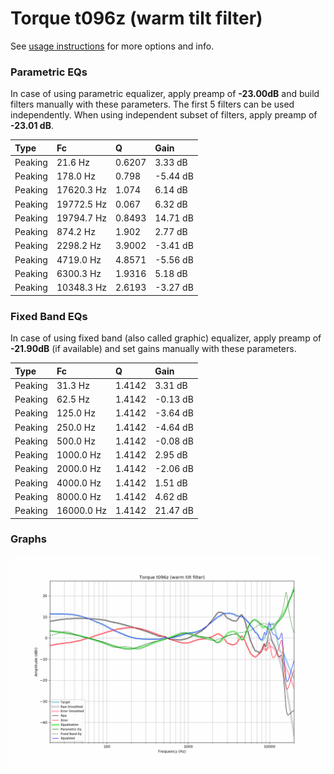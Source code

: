 # Torque t096z (warm tilt filter)
See [usage instructions](https://github.com/jaakkopasanen/AutoEq#usage) for more options and info.

### Parametric EQs
In case of using parametric equalizer, apply preamp of **-23.00dB** and build filters manually
with these parameters. The first 5 filters can be used independently.
When using independent subset of filters, apply preamp of **-23.01 dB**.

| Type    | Fc         |      Q | Gain     |
|:--------|:-----------|:-------|:---------|
| Peaking | 21.6 Hz    | 0.6207 | 3.33 dB  |
| Peaking | 178.0 Hz   | 0.798  | -5.44 dB |
| Peaking | 17620.3 Hz | 1.074  | 6.14 dB  |
| Peaking | 19772.5 Hz | 0.067  | 6.32 dB  |
| Peaking | 19794.7 Hz | 0.8493 | 14.71 dB |
| Peaking | 874.2 Hz   | 1.902  | 2.77 dB  |
| Peaking | 2298.2 Hz  | 3.9002 | -3.41 dB |
| Peaking | 4719.0 Hz  | 4.8571 | -5.56 dB |
| Peaking | 6300.3 Hz  | 1.9316 | 5.18 dB  |
| Peaking | 10348.3 Hz | 2.6193 | -3.27 dB |

### Fixed Band EQs
In case of using fixed band (also called graphic) equalizer, apply preamp of **-21.90dB**
(if available) and set gains manually with these parameters.

| Type    | Fc         |      Q | Gain     |
|:--------|:-----------|:-------|:---------|
| Peaking | 31.3 Hz    | 1.4142 | 3.31 dB  |
| Peaking | 62.5 Hz    | 1.4142 | -0.13 dB |
| Peaking | 125.0 Hz   | 1.4142 | -3.64 dB |
| Peaking | 250.0 Hz   | 1.4142 | -4.64 dB |
| Peaking | 500.0 Hz   | 1.4142 | -0.08 dB |
| Peaking | 1000.0 Hz  | 1.4142 | 2.95 dB  |
| Peaking | 2000.0 Hz  | 1.4142 | -2.06 dB |
| Peaking | 4000.0 Hz  | 1.4142 | 1.51 dB  |
| Peaking | 8000.0 Hz  | 1.4142 | 4.62 dB  |
| Peaking | 16000.0 Hz | 1.4142 | 21.47 dB |

### Graphs
![](./Torque%20t096z%20(warm%20tilt%20filter).png)